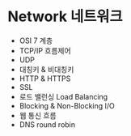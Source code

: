# Network 네트워크

- OSI 7 계층
- TCP/IP 흐름제어
- UDP
- 대칭키 & 비대칭키
- HTTP & HTTPS
- SSL
- 로드 밸런싱 Load Balancing
- Blocking & Non-Blocking I/O
- 웹 통신 흐름
- DNS round robin
